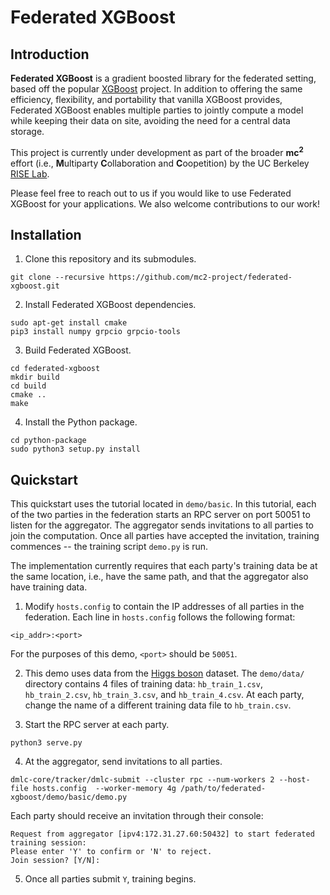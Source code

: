 # Federated XGBoost

## Introduction

**Federated XGBoost** is a gradient boosted library for the federated setting, based off the popular [XGBoost](https://github.com/dmlc/xgboost) project. In addition to offering the same efficiency, flexibility, and portability that vanilla XGBoost provides, Federated XGBoost enables multiple parties to jointly compute a model while keeping their data on site, avoiding the need for a central data storage. 

This project is currently under development as part of the broader **mc<sup>2</sup>** effort (i.e., **M**ultiparty **C**ollaboration and **C**oopetition) by the UC Berkeley [RISE Lab](https://rise.cs.berkeley.edu/).

Please feel free to reach out to us if you would like to use Federated XGBoost for your applications. We also welcome contributions to our work!

## Installation

1. Clone this repository and its submodules.

```
git clone --recursive https://github.com/mc2-project/federated-xgboost.git
```

2. Install Federated XGBoost dependencies.

```
sudo apt-get install cmake
pip3 install numpy grpcio grpcio-tools
```

3. Build Federated XGBoost.

```
cd federated-xgboost
mkdir build
cd build
cmake ..
make
```

4. Install the Python package.

```
cd python-package
sudo python3 setup.py install
```

## Quickstart
This quickstart uses the tutorial located in `demo/basic`. In this tutorial, each of the two parties in the federation starts an RPC server on port 50051 to listen for the aggregator. The aggregator sends invitations to all parties to join the computation. Once all parties have accepted the invitation, training commences -- the training script `demo.py` is run.

The implementation currently requires that each party's training data be at the same location, i.e., have the same path, and that the aggregator also have training data.

1. Modify `hosts.config` to contain the IP addresses of all parties in the federation. Each line in `hosts.config` follows the following format:

```
<ip_addr>:<port>
```

For the purposes of this demo, `<port>` should be `50051`.

2. This demo uses data from the [Higgs boson](https://archive.ics.uci.edu/ml/datasets/HIGGS) dataset. The `demo/data/` directory contains 4 files of training data: `hb_train_1.csv`, `hb_train_2.csv`, `hb_train_3.csv`, and `hb_train_4.csv`. At each party, change the name of a different training data file to `hb_train.csv`.

3. Start the RPC server at each party. 

```
python3 serve.py
```

4. At the aggregator, send invitations to all parties.

```
dmlc-core/tracker/dmlc-submit --cluster rpc --num-workers 2 --host-file hosts.config  --worker-memory 4g /path/to/federated-xgboost/demo/basic/demo.py
```

Each party should receive an invitation through their console:

```
Request from aggregator [ipv4:172.31.27.60:50432] to start federated training session:
Please enter 'Y' to confirm or 'N' to reject.
Join session? [Y/N]:
```

5. Once all parties submit `Y`, training begins.


